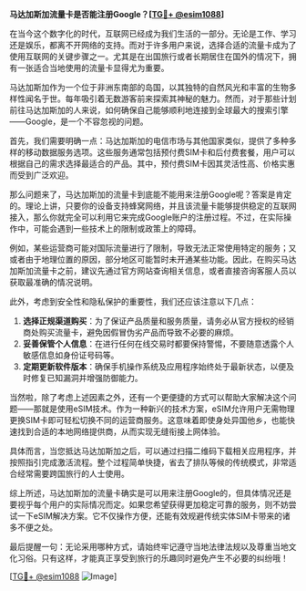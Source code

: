 **马达加斯加流量卡是否能注册Google？[[TG💪+ @esim1088](https://t.me/s/esim1088)]**

在当今这个数字化的时代，互联网已经成为我们生活的一部分。无论是工作、学习还是娱乐，都离不开网络的支持。而对于许多用户来说，选择合适的流量卡成为了使用互联网的关键步骤之一。尤其是在出国旅行或者长期居住在国外的情况下，拥有一张适合当地使用的流量卡显得尤为重要。

马达加斯加作为一个位于非洲东南部的岛国，以其独特的自然风光和丰富的生物多样性闻名于世。每年吸引着无数游客前来探索其神秘的魅力。然而，对于那些计划前往马达加斯加的人来说，如何确保自己能够顺利地连接到全球最大的搜索引擎——Google，是一个不容忽视的问题。

首先，我们需要明确一点：马达加斯加的电信市场与其他国家类似，提供了多种多样的移动数据服务选项。这些服务通常包括预付费SIM卡和后付费套餐，用户可以根据自己的需求选择最适合的产品。其中，预付费SIM卡因其灵活性高、价格实惠而受到广泛欢迎。

那么问题来了，马达加斯加的流量卡到底能不能用来注册Google呢？答案是肯定的。理论上讲，只要你的设备支持蜂窝网络，并且该流量卡能够提供稳定的互联网接入，那么你就完全可以利用它来完成Google账户的注册过程。不过，在实际操作中，可能会遇到一些技术上的限制或政策上的障碍。

例如，某些运营商可能对国际流量进行了限制，导致无法正常使用特定的服务；又或者由于地理位置的原因，部分地区可能暂时未开通某些功能。因此，在购买马达加斯加流量卡之前，建议先通过官方网站查询相关信息，或者直接咨询客服人员以获取最准确的情况说明。

此外，考虑到安全性和隐私保护的重要性，我们还应该注意以下几点：

1. **选择正规渠道购买**：为了保证产品质量和服务质量，请务必从官方授权的经销商处购买流量卡，避免因假冒伪劣产品而导致不必要的麻烦。
2. **妥善保管个人信息**：在进行任何在线交易时都要保持警惕，不要随意透露个人敏感信息如身份证号码等。
3. **定期更新软件版本**：确保手机操作系统及应用程序始终处于最新状态，以便及时修复已知漏洞并增强防御能力。

当然啦，除了考虑上述因素之外，还有一个更便捷的方式可以帮助大家解决这个问题——那就是使用eSIM技术。作为一种新兴的技术方案，eSIM允许用户无需物理更换SIM卡即可轻松切换不同的运营商服务。这意味着即使身处异国他乡，也能快速找到合适的本地网络提供商，从而实现无缝衔接上网体验。

具体而言，当您抵达马达加斯加之后，可以通过扫描二维码下载相关应用程序，并按照指引完成激活流程。整个过程简单快捷，省去了排队等候的传统模式，非常适合经常需要跨国旅行的人士使用。

综上所述，马达加斯加的流量卡确实是可以用来注册Google的，但具体情况还是要视乎每个用户的实际情况而定。如果您希望获得更加稳定可靠的服务，则不妨尝试一下eSIM解决方案。它不仅操作方便，还能有效规避传统实体SIM卡带来的诸多不便之处。

最后提醒一句：无论采用哪种方式，请始终牢记遵守当地法律法规以及尊重当地文化习俗。只有这样，才能真正享受到旅行的乐趣同时避免产生不必要的纠纷哦！

[[TG💪+ @esim1088](https://t.me/s/esim1088) ![Image](https://i.postimg.cc/4NQfJmqS/Snipaste-2025-05-13-00-14-12.png)]